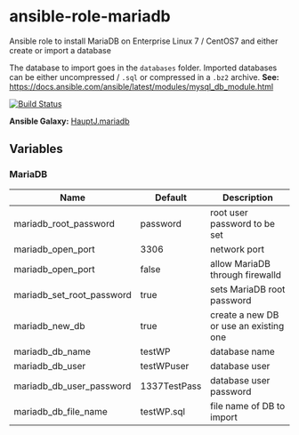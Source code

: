 # ansible-role-mariadb
Ansible role to install MariaDB on Enterprise Linux 7 / CentOS7 and either create or import a database

The database to import goes in the ```databases``` folder. Imported databases can be
either uncompressed / ```.sql``` or compressed in a ```.bz2``` archive. **See:** https://docs.ansible.com/ansible/latest/modules/mysql_db_module.html

[![Build Status](https://travis-ci.org/HauptJ/ansible-role-mariadb.svg?branch=master)](https://travis-ci.org/HauptJ/ansible-role-mariadb)

**Ansible Galaxy:** [HauptJ.mariadb](https://galaxy.ansible.com/HauptJ/mariadb/)


## Variables

### MariaDB

| Name 						                  | Default 							                    | Description 										        |
|-----------------------------------|-------------------------------------------|-----------------------------------------|
| mariadb_root_password             | password                                  | root user password to be set            |
| mariadb_open_port                 | 3306                                      | network port                            |
| mariadb_open_port                 | false                                     | allow MariaDB through firewalld         |
| mariadb_set_root_password         | true                                      | sets MariaDB root password              |
| mariadb_new_db                    | true                                      | create a new DB or use an existing one  |
| mariadb_db_name                   | testWP                                    | database name                           |
| mariadb_db_user                   | testWPuser                                | database user                           |
| mariadb_db_user_password          | 1337TestPass                              | database user password                  |
| mariadb_db_file_name              | testWP.sql                                | file name of DB to import               |
